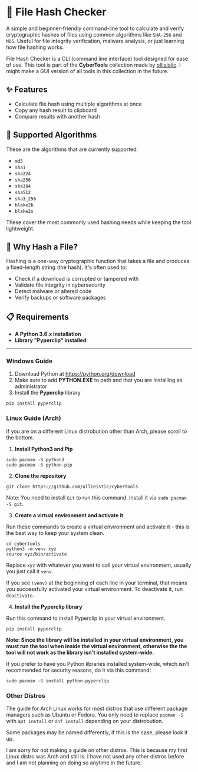 # 📄 File Hash Checker

A simple and beginner-friendly command-line tool to calculate and verify cryptographic hashes of files using common algorithms like `SHA-256` and `MD5`. Useful for file integrity verification, malware analysis, or just learning how file hashing works.

File Hash Checker is a CLI (command line interface) tool designed for ease of use. This tool is part of the **CyberTools** collection made by [ollieistic](https://github.com/ollieistic). I might make a GUI version of all tools in this collection in the future.

## ✨ Features

- Calculate file hash using multiple algorithms at once
- Copy any hash result to clipboard
- Compare results with another hash


## 📁 Supported Algorithms

These are the algorithms that are currently supported:

- `md5`
- `sha1`
- `sha224`
- `sha256`
- `sha384`
- `sha512`
- `sha3_256`
- `blake2b`
- `blake2s`

These cover the most commonly used hashing needs while keeping the tool lightweight.

## 🔐 Why Hash a File?

Hashing is a one-way cryptographic function that takes a file and produces a fixed-length string (the hash). It's often used to:

- Check if a download is corrupted or tampered with
- Validate file integrity in cybersecurity
- Detect malware or altered code
- Verify backups or software packages

## 📋️ Requirements

- **A Python 3.6.x installation**
- **Library "Pyperclip" installed**

---
### Windows Guide

1. Download Python at https://python.org/download
2. Make sure to add **PYTHON.EXE** to path and that you are installing as administrator
3. Install the **Pyperclip** library
```
pip install pyperclip
```

### Linux Guide (Arch)

If you are on a different Linux distrobution other than Arch, please scroll to the bottom.

1. **Install Python3 and Pip**
```
sudo pacman -S python3
sudo pacman -S python-pip
```
2. **Clone the repository**
```
git clone https://github.com/ollieistic/cybertools
```
Note: You need to install `Git` to run this command. Install it via `sudo pacman -S git`.

3. **Create a virtual environment and activate it**

Run these commands to create a virtual environment and activate it - this is the best way to keep your system clean.
```
cd cybertools
python3 -m venv xyz
source xyz/bin/activate
```
Replace `xyz` with whatever you want to call your virtual environment, usually you just call it `venv`.

If you see `(venv)` at the beginning of each line in your terminal, that means you successfully activated your virtual environment. To deactivate it, run `deactivate`.

4. **Install the Pyperclip library**

Run this command to install Pyperclip in your virtual environment.
```
pip install pyperclip
```
**Note: Since the library will be installed in your virtual environment, you must run the tool when inside the virtual environment, otherwise the the tool will not work as the library isn't installed system-wide.**

If you prefer to have you Python libraries installed system-wide, which isn't recommended for security reasons, do it via this command:
```
sudo pacman -S install python-pyperclip
```

### Other Distros

The guide for Arch Linux works for most distros that use different package managers such as Ubuntu or Fedora. You only need to replace `pacman -S` with `apt install` or `dnf install` depending on your distrobution.

Some packages may be named differently, if this is the case, please look it up.

I am sorry for not making a guide on other distros. This is because my first Linux distro was Arch and still is. I have not used any other distros before and I am not planning on doing so anytime in the future.